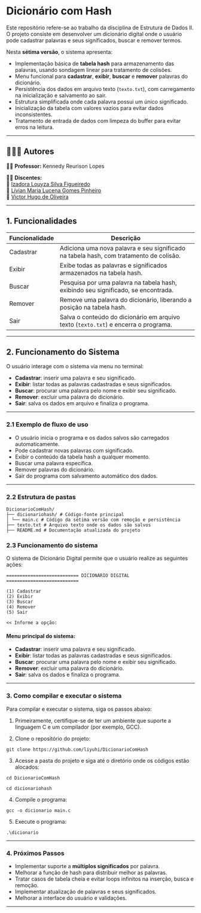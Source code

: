 # Dicionário com Hash

Este repositório refere-se ao trabalho da disciplina de Estrutura de Dados II. O projeto consiste em desenvolver um dicionário digital onde o usuário pode cadastrar palavras e seus significados, buscar e remover termos.

Nesta **sétima versão**, o sistema apresenta:

- Implementação básica de **tabela hash** para armazenamento das palavras, usando sondagem linear para tratamento de colisões.
- Menu funcional para **cadastrar**, **exibir**, **buscar** e **remover** palavras do dicionário.
- Persistência dos dados em arquivo texto (`texto.txt`), com carregamento na inicialização e salvamento ao sair.
- Estrutura simplificada onde cada palavra possui um único significado.
- Inicialização da tabela com valores vazios para evitar dados inconsistentes.
- Tratamento de entrada de dados com limpeza do buffer para evitar erros na leitura.

---
## 👨‍👧‍👧 Autores

👨‍🏫 **Professor:** Kennedy Reurison Lopes

👩‍🎓 **Discentes:**  
🔹 [Izadora Louyza Silva Figueiredo](https://github.com/liyuhi)  
🔹 [Lívian Maria Lucena Gomes Pinheiro](https://github.com/livianlucena)   
🔹 [Victor Hugo de Oliveira](https://github.com/Victor350br)

---

## 1. Funcionalidades

| Funcionalidade | Descrição                                                                            |
|----------------|-------------------------------------------------------------------------------------|
| Cadastrar      | Adiciona uma nova palavra e seu significado na tabela hash, com tratamento de colisão.|
| Exibir         | Exibe todas as palavras e significados armazenados na tabela hash.                   |
| Buscar         | Pesquisa por uma palavra na tabela hash, exibindo seu significado, se encontrada.    |
| Remover        | Remove uma palavra do dicionário, liberando a posição na tabela hash.                |
| Sair           | Salva o conteúdo do dicionário em arquivo texto (`texto.txt`) e encerra o programa.  |


---

## 2. Funcionamento do Sistema

O usuário interage com o sistema via menu no terminal:

- **Cadastrar**: inserir uma palavra e seu significado.  
- **Exibir**: listar todas as palavras cadastradas e seus significados.  
- **Buscar**: procurar uma palavra pelo nome e exibir seu significado.  
- **Remover**: excluir uma palavra do dicionário.  
- **Sair**: salva os dados em arquivo e finaliza o programa.

---

### 2.1 Exemplo de fluxo de uso

- O usuário inicia o programa e os dados salvos são carregados automaticamente.  
- Pode cadastrar novas palavras com significado.  
- Exibir o conteúdo da tabela hash a qualquer momento.  
- Buscar uma palavra específica.  
- Remover palavras do dicionário.  
- Sair do programa com salvamento automático dos dados.

---

### 2.2 Estrutura de pastas
```
DicionarioComHash/
├── dicionariohash/ # Código-fonte principal
│ └── main.c # Código da sétima versão com remoção e persistência
├── texto.txt # Arquivo texto onde os dados são salvos
├── README.md # Documentação atualizada do projeto

```

### 2.3 Funcionamento do sistema

O sistema de Dicionário Digital permite que o usuário realize as seguintes ações:

```
=========================== DICIONÁRIO DIGITAL ===========================

(1) Cadastrar
(2) Exibir
(3) Buscar
(4) Remover
(5) Sair

<< Informe a opção:

```

#### Menu principal do sistema:

- **Cadastrar**: inserir uma palavra e seu significado.  
- **Exibir**: listar todas as palavras cadastradas e seus significados.  
- **Buscar**: procurar uma palavra pelo nome e exibir seu significado.  
- **Remover**: excluir uma palavra do dicionário.  
- **Sair**: salva os dados e finaliza o programa.

---

### 3. Como compilar e executar o sistema

Para compilar e executar o sistema, siga os passos abaixo:

1. Primeiramente, certifique-se de ter um ambiente que suporte a linguagem C e um compilador (por exemplo, GCC).
   
2. Clone o repositório do projeto:

```
git clone https://github.com/liyuhi/DicionarioComHash
```

3. Acesse a pasta do projeto e siga até o diretório onde os códigos estão alocados:
   
```
cd DicionarioComHash
```
```
cd dicionariohash
```

4. Compile o programa:

```
gcc -o dicionario main.c 
```

5. Execute o programa:
   
```
.\dicionario
```
---

### 4. Próximos Passos

- Implementar suporte a **múltiplos significados** por palavra.  
- Melhorar a função de hash para distribuir melhor as palavras.  
- Tratar casos de tabela cheia e evitar loops infinitos na inserção, busca e remoção.  
- Implementar atualização de palavras e seus significados.  
- Melhorar a interface do usuário e validações.

---